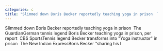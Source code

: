```yaml
---
categories: c
title: "Slimmed down Boris Becker reportedly teaching yoga in prison  The Guardian"
---
```

Slimmed down Boris Becker reportedly teaching yoga in prison&nbsp;&nbsp;The GuardianGerman tennis legend Boris Becker teaching yoga in prison, per report&nbsp;&nbsp;CBS SportsTennis legend Becker transforms into "Yoga instructor" in prison&nbsp;&nbsp;The New Indian ExpressBoris Becker "sharing his l